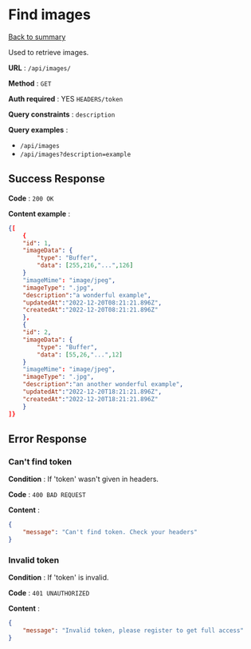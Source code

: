 # Find images

[Back to summary](../../README.md)  

Used to retrieve images.

**URL** : `/api/images/`

**Method** : `GET`

**Auth required** : YES `HEADERS/token`

**Query constraints** : `description`

**Query examples** :

* `/api/images`
* `/api/images?description=example`

## Success Response

**Code** : `200 OK`

**Content example** :

```json
{[
    {
    "id": 1,
    "imageData": {
        "type": "Buffer", 
        "data": [255,216,"...",126]
    }
    "imageMime": "image/jpeg",
    "imageType": ".jpg",
    "description":"a wonderful example", 
    "updatedAt":"2022-12-20T08:21:21.896Z", 
    "createdAt":"2022-12-20T08:21:21.896Z"
    },
    {
    "id": 2,
    "imageData": {
        "type": "Buffer", 
        "data": [55,26,"...",12]
    }
    "imageMime": "image/jpeg",
    "imageType": ".jpg",
    "description":"an another wonderful example", 
    "updatedAt":"2022-12-20T18:21:21.896Z", 
    "createdAt":"2022-12-20T18:21:21.896Z"
    }
]}
```

## Error Response

### Can't find token

**Condition** : If 'token' wasn't given in headers.

**Code** : `400 BAD REQUEST`

**Content** :

```json
{
    "message": "Can't find token. Check your headers"
}
```

### Invalid token

**Condition** : If 'token' is invalid.

**Code** : `401 UNAUTHORIZED`

**Content** :

```json
{
    "message": "Invalid token, please register to get full access"
}
```
